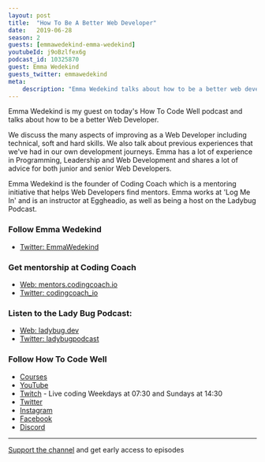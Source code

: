 ```yaml
---
layout: post
title:  "How To Be A Better Web Developer"
date:   2019-06-28
season: 2
guests: [emmawedekind-emma-wedekind]
youtubeId: j9oBzlfex6g
podcast_id: 10325870
guest: Emma Wedekind
guests_twitter: emmawedekind
meta:
    description: "Emma Wedekind talks about how to be a better web developer on the How To Code Well podcast"
---
```


Emma Wedekind  is my guest on today's  How To Code Well podcast and talks about how to be a better Web Developer. 

We discuss the many aspects of improving as a Web Developer including technical, soft and hard skills.  We also talk about previous experiences that we've  had in our own development journeys.
Emma has a lot of experience in Programming, Leadership and Web Development and shares a lot of advice for both junior and senior Web Developers.

Emma Wedekind is the founder of Coding Coach which is a mentoring initiative that helps Web Developers find mentors. Emma works at 'Log Me In' and is an instructor at Eggheadio, as well as being a host on the Ladybug Podcast.


### Follow Emma Wedekind
- [Twitter: EmmaWedekind](https://twitter.com/EmmaWedekind)

### Get mentorship at Coding Coach
- [Web: mentors.codingcoach.io](mentors.codingcoach.io)
- [Twitter: codingcoach_io](https://twitter.com/codingcoach_io)

### Listen to the Lady Bug Podcast:
- [Web: ladybug.dev](http://ladybug.dev)
- [Twitter: ladybugpodcast](https://twitter.com/ladybugpodcast)

### Follow How To Code Well
- [Courses](http://howtocodewell.net)
- [YouTube](http://youtube.com/howtocodewell)
- [Twitch](http://twitch.tv/howtocodewell) - Live coding Weekdays at 07:30 and Sundays at 14:30
- [Twitter](https://twitter.com/howtocodewell)
- [Instagram](http://instagram.com/howtocodewell/)
- [Facebook](http://facebook.com/howtocodewell/)
- [Discord](http://howtocodewell.net/discord)

-------------------------------

[Support the channel](https://www.patreon.com/howToCodeWell) and get early access to episodes
